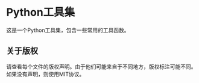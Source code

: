 # Python工具集
这是一个Python工具集，包含一些常用的工具函数。

## 关于版权
请查看每个文件的版权声明。由于他们可能来自于不同地方，版权标注可能不同。  
如果没有声明，则使用MIT协议。